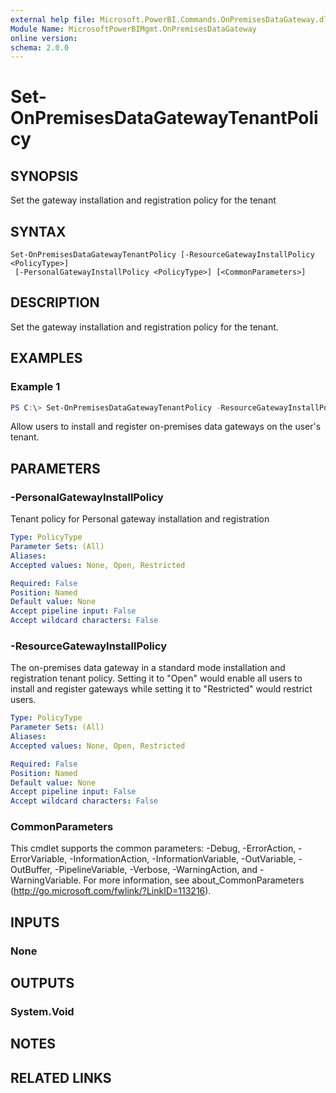 ```yaml
---
external help file: Microsoft.PowerBI.Commands.OnPremisesDataGateway.dll-Help.xml
Module Name: MicrosoftPowerBIMgmt.OnPremisesDataGateway
online version:
schema: 2.0.0
---
```


# Set-OnPremisesDataGatewayTenantPolicy

## SYNOPSIS
Set the gateway installation and registration policy for the tenant

## SYNTAX

```
Set-OnPremisesDataGatewayTenantPolicy [-ResourceGatewayInstallPolicy <PolicyType>]
 [-PersonalGatewayInstallPolicy <PolicyType>] [<CommonParameters>]
```

## DESCRIPTION
Set the gateway installation and registration policy for the tenant. 

## EXAMPLES

### Example 1
```powershell
PS C:\> Set-OnPremisesDataGatewayTenantPolicy -ResourceGatewayInstallPolicy Open
```

Allow users to install and register on-premises data gateways on the user's tenant.

## PARAMETERS

### -PersonalGatewayInstallPolicy
Tenant policy for Personal gateway installation and registration

```yaml
Type: PolicyType
Parameter Sets: (All)
Aliases:
Accepted values: None, Open, Restricted

Required: False
Position: Named
Default value: None
Accept pipeline input: False
Accept wildcard characters: False
```

### -ResourceGatewayInstallPolicy
The on-premises data gateway in a standard mode installation and registration tenant policy. Setting it to "Open" would enable all users to install and register gateways while setting it to "Restricted" would restrict users.

```yaml
Type: PolicyType
Parameter Sets: (All)
Aliases:
Accepted values: None, Open, Restricted

Required: False
Position: Named
Default value: None
Accept pipeline input: False
Accept wildcard characters: False
```

### CommonParameters
This cmdlet supports the common parameters: -Debug, -ErrorAction, -ErrorVariable, -InformationAction, -InformationVariable, -OutVariable, -OutBuffer, -PipelineVariable, -Verbose, -WarningAction, and -WarningVariable. For more information, see about_CommonParameters (http://go.microsoft.com/fwlink/?LinkID=113216).

## INPUTS

### None

## OUTPUTS

### System.Void

## NOTES

## RELATED LINKS
